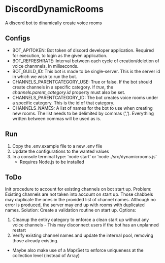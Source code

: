 # DiscordDynamicRooms
A discord bot to dinamically create voice rooms

## Configs
* BOT_APITOKEN: Bot token of discord developer application. Required for execution, to login as the given application.
* BOT_REFRESHRATE: Interval between each cycle of creation/deletion of voice channnels. In miliseconds.
* BOT_GUILD_ID: This bot is made to be single-server. This is the server id in which we wish to run the bot.
* CHANNELS_PARENTCATEGORY_USE: True or false. If the bot should create channels in a specific category. If *true*, the *channels.parent_category.id* property must also be set.
* CHANNELS_PARENTCATEGORY_ID: The bot creates voice rooms under a specific category. This is the id of that category.
* CHANNELS_NAMES: A list of names for the bot to use when creating new rooms. The list needs to be delimited by commas (','). Everything written between commas will be used as is.

## Run
1) Copy the .env.example file to a new .env file
2) Update the configurations to the wanted values
3) In a console terminal type: 'node start' or 'node ./src/dynamicrooms.js'
    * Requires Node.js to be installed

## ToDo
Init procedure to account for existing channels on bot start up.
Problem:
Existing channels are not taken into account on start up. Those chabbels may duplicate the ones in the provided list of channel names.
Although no error is produced, the server may end up with rooms with duplicated names.
Solution:
Create a validation routine on start up. Options:
1) Cleanup the entiry category to enforce a clean start up without any voice channels - This may disconnect users if the bot has an unplanned restart
2) Verify existing channel names and update the internal pool, removing those already existing.

* Maybe also make use of a Map/Set to enforce uniqueness at the collection level (instead of Array)